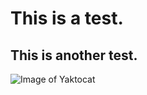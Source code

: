 # This is a test.
## This is another test.

![Image of Yaktocat](https://octodex.github.com/images/yaktocat.png)
